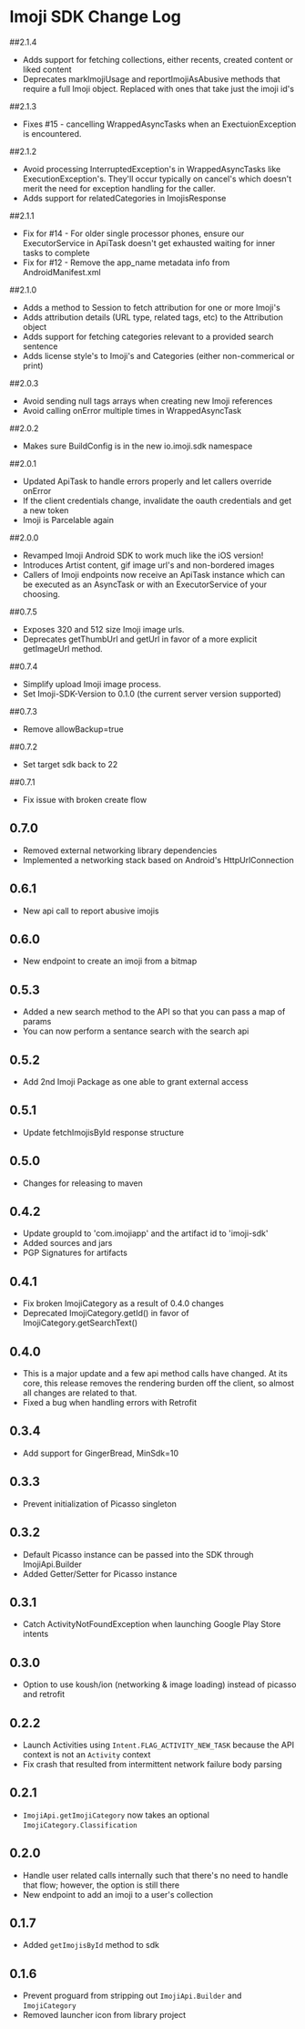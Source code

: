# Imoji SDK Change Log

##2.1.4
* Adds support for fetching collections, either recents, created content or liked content
* Deprecates markImojiUsage and reportImojiAsAbusive methods that require a full Imoji object. Replaced with ones that take just the imoji id's

##2.1.3
* Fixes #15 - cancelling WrappedAsyncTasks when an ExectuionException is encountered.

##2.1.2
* Avoid processing InterruptedException's in WrappedAsyncTasks like ExecutionException's. They'll occur typically on cancel's which doesn't merit the need for exception handling for the caller.
* Adds support for relatedCategories in ImojisResponse

##2.1.1
* Fix for #14 - For older single processor phones, ensure our ExecutorService in ApiTask doesn't get exhausted waiting for inner tasks to complete
* Fix for #12 - Remove the app_name metadata info from AndroidManifest.xml

##2.1.0
* Adds a method to Session to fetch attribution for one or more Imoji's
* Adds attribution details (URL type, related tags, etc) to the Attribution object
* Adds support for fetching categories relevant to a provided search sentence
* Adds license style's to Imoji's and Categories (either non-commerical or print)

##2.0.3
* Avoid sending null tags arrays when creating new Imoji references
* Avoid calling onError multiple times in WrappedAsyncTask

##2.0.2
* Makes sure BuildConfig is in the new io.imoji.sdk namespace

##2.0.1
* Updated ApiTask to handle errors properly and let callers override onError
* If the client credentials change, invalidate the oauth credentials and get a new token
* Imoji is Parcelable again

##2.0.0
* Revamped Imoji Android SDK to work much like the iOS version!
* Introduces Artist content, gif image url's and non-bordered images
* Callers of Imoji endpoints now receive an ApiTask instance which can be executed as an AsyncTask or with an ExecutorService of your choosing.

##0.7.5
* Exposes 320 and 512 size Imoji image urls. 
* Deprecates getThumbUrl and getUrl in favor of a more explicit getImageUrl method.

##0.7.4
* Simplify upload Imoji image process.
* Set Imoji-SDK-Version to 0.1.0 (the current server version supported)

##0.7.3
* Remove allowBackup=true

##0.7.2
* Set target sdk back to 22

##0.7.1
* Fix issue with broken create flow

## 0.7.0
* Removed external networking library dependencies
* Implemented a networking stack based on Android's HttpUrlConnection

## 0.6.1
* New api call to report abusive imojis

## 0.6.0
* New endpoint to create an imoji from a bitmap

## 0.5.3
* Added a new search method to the API so that you can pass a map of params
* You can now perform a sentance search with the search api

## 0.5.2
* Add 2nd Imoji Package as one able to grant external access

## 0.5.1
* Update fetchImojisById response structure 

## 0.5.0
* Changes for releasing to maven

## 0.4.2
* Update groupId to 'com.imojiapp'  and the artifact id to 'imoji-sdk'
* Added sources and jars
* PGP Signatures for artifacts

## 0.4.1
* Fix broken ImojiCategory as a result of 0.4.0 changes
* Deprecated ImojiCategory.getId() in favor of ImojiCategory.getSearchText()

## 0.4.0
* This is a major update and a few api method calls have changed. At its core, this release removes the rendering burden off the client, so almost all changes are related to that.
* Fixed a bug when handling errors with Retrofit

## 0.3.4
* Add support for GingerBread, MinSdk=10

## 0.3.3
* Prevent initialization of Picasso singleton

## 0.3.2
* Default Picasso instance can be passed into the SDK through ImojiApi.Builder
* Added Getter/Setter for Picasso instance

## 0.3.1
* Catch ActivityNotFoundException when launching Google Play Store intents

## 0.3.0
* Option to use koush/ion (networking & image loading) instead of picasso and retrofit

## 0.2.2
* Launch Activities using `Intent.FLAG_ACTIVITY_NEW_TASK` because the API context is not an `Activity` context
* Fix crash that resulted from intermittent network failure body parsing

## 0.2.1
* `ImojiApi.getImojiCategory` now takes an optional `ImojiCategory.Classification`

## 0.2.0
* Handle user related calls internally such that there's no need to handle that flow; however, the option is still there
* New endpoint to add an imoji to a user's collection

## 0.1.7
* Added ```getImojisById``` method to sdk

## 0.1.6
* Prevent proguard from stripping out `ImojiApi.Builder` and  `ImojiCategory`
* Removed launcher icon from library project

